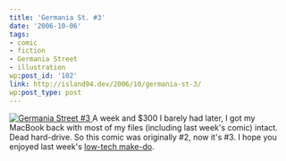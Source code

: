 ```yaml
---
title: 'Germania St. #3'
date: '2006-10-06'
tags:
- comic
- fiction
- Germania Street
- illustration
wp:post_id: '102'
link: http://island94.dev/2006/10/germania-st-3/
wp:post_type: post
---
```


[ ![Germania Street #3](http://static.flickr.com/94/262429565_e6ebef1737_o.jpg) ](http://www.flickr.com/photos/bensheldon/262429565/ "Photo Sharing")
A week and $300 I barely had later, I got my MacBook back with most of my files (including last week's comic) intact. Dead hard-drive. So this comic was originally #2, now it's #3. I hope you enjoyed last week's [low-tech make-do](/node/100).